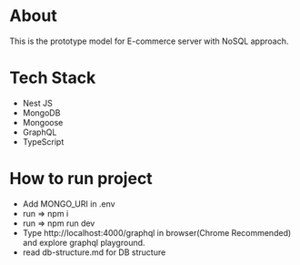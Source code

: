 # About
This is the prototype model for E-commerce server with NoSQL approach.

# Tech Stack

- Nest JS
- MongoDB
- Mongoose
- GraphQL
- TypeScript

# How to run project

- Add MONGO_URI in .env
- run => npm i
- run => npm run dev
- Type http://localhost:4000/graphql in browser(Chrome Recommended) and explore graphql playground.
- read db-structure.md for DB structure
